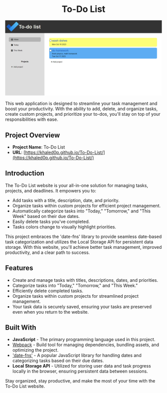 <h1 align = 'center'> To-Do List </h1>

![preview](src/assets/preview.jpg)

This web application is designed to streamline your task management and boost your productivity. With the ability to add, delete, and organize tasks, create custom projects, and prioritize your to-dos, you'll stay on top of your responsibilities with ease.

## Project Overview

- **Project Name**: To-Do List
- **URL**: [https://khaled0p.github.io/To-Do-List/](https://khaled0p.github.io/To-Do-List/)

## Introduction

The To-Do List website is your all-in-one solution for managing tasks, projects, and deadlines. It empowers you to:

- Add tasks with a title, description, date, and priority.
- Organize tasks within custom projects for efficient project management.
- Automatically categorize tasks into "Today," "Tomorrow," and "This Week" based on their due dates.
- Easily delete tasks you've completed.
- Tasks colors change to visually highlight priorities.

This project embraces the 'date-fns' library to provide seamless date-based task categorization and utilizes the Local Storage API for persistent data storage. With this website, you'll achieve better task management, improved productivity, and a clear path to success.

## Features

- Create and manage tasks with titles, descriptions, dates, and priorities.
- Categorize tasks into "Today," "Tomorrow," and "This Week."
- Efficiently delete completed tasks.
- Organize tasks within custom projects for streamlined project management.
- Your task data is securely saved, ensuring your tasks are preserved even when you return to the website.

## Built With

- **JavaScript** - The primary programming language used in this project.
- [Webpack](https://webpack.js.org/) - Build tool for managing dependencies, bundling assets, and optimizing the project.
- ['date-fns'](https://date-fns.org/) - A popular JavaScript library for handling dates and categorizing tasks based on their due dates.
- **Local Storage API** - Utilized for storing user data and task progress locally in the browser, ensuring persistent data between sessions.

Stay organized, stay productive, and make the most of your time with the To-Do List website.
